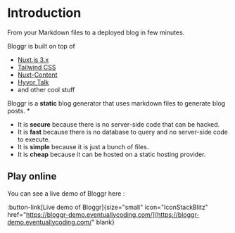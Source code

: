 # Introduction

From your Markdown files to a deployed blog in few minutes.

Bloggr is built on top of
* [Nuxt.js 3.x](https://nuxt.com/)
* [Tailwind CSS](https://tailwindcss.com/)
* [Nuxt-Content](https://content.nuxt.com/)
* [Hyvor Talk](https://talk.hyvor.com/)
* and other cool stuff

Bloggr is a **static** blog generator that uses markdown files to generate blog posts.
* 
* It is **secure** because there is no server-side code that can be hacked.
* It is **fast** because there is no database to query and no server-side code to execute.
* It is **simple** because it is just a bunch of files.
* It is **cheap** because it can be hosted on a static hosting provider.

## Play online

You can see a live demo of Bloggr here :  

:button-link[Live demo of Bloggr]{size="small" icon="IconStackBlitz" href="https://bloggr-demo.eventuallycoding.com/](https://bloggr-demo.eventuallycoding.com/" blank}

